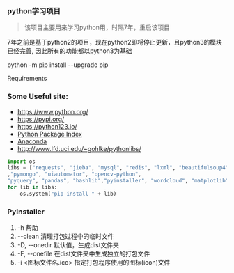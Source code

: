 ### python学习项目
> 该项目主要用来学习python用，时隔7年，重启该项目

7年之前是基于python2的项目，现在python2即将停止更新，且python3的模块已经完善, 因此所有的功能都以python3为基础

python -m pip install --upgrade pip

Requirements

### Some Useful site:
- https://www.python.org/
- https://pypi.org/
- https://python123.io/
- [Python Package Index](https://pypi.org)
- [Anaconda](https://www.continuum.io)
- http://www.lfd.uci.edu/~gohlke/pythonlibs/

```python
import os
libs = ["requests", "jieba", "mysql", "redis", "lxml", "beautifulsoup4"
,"pymongo", "uiautomator", "opencv-python", 
"pyquery", "pandas", "hashlib","pyinstaller", "wordcloud", "matplotlib"]
for lib in libs:
    os.system("pip install " + lib)
```

### PyInstaller 
1. -h 帮助
2. --clean 清理打包过程中的临时文件
3. -D, --onedir 默认值，生成dist文件夹
4. -F, --onefile 在dist文件夹中生成独立的打包文件
5. -i <图标文件名.ico> 指定打包程序使用的图标(icon)文件



